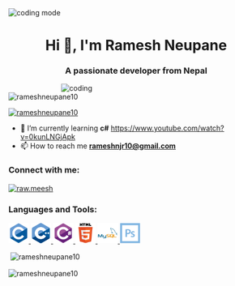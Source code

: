 <img src ="https://imgs.search.brave.com/gm82o5QVRwdt-SPLGGVWUQIil5G7OpjmQqJFnd1KXQU/rs:fit:1200:900:1/g:ce/aHR0cHM6Ly93YWxs/cGFwZXJjYXZlLmNv/bS93cC93cDYyNzE2/NzUucG5n" height="500" width="1600" alt="coding mode">
<h1 align="center">Hi 👋, I'm Ramesh Neupane</h1>
<h3 align="center">A passionate developer from Nepal</h3>
<img align="right" alt="coding" width="400" src="https://imgs.search.brave.com/Jxkr0lAI7FP8Wy912aeFqpoBuvF1z_HfrcJOdpjMR6k/rs:fit:480:320:1/g:ce/aHR0cHM6Ly9pLmdp/ZmVyLmNvbS9CbTdD/LmdpZg.gif"

<p align="left"> <img src="https://komarev.com/ghpvc/?username=rameshneupane10&label=Profile%20views&color=0e75b6&style=flat" alt="rameshneupane10" /> </p>

<p align="left"> <a href="https://github.com/ryo-ma/github-profile-trophy"><img src="https://github-profile-trophy.vercel.app/?username=rameshneupane10" alt="rameshneupane10" /></a> </p>

- 🌱 I’m currently learning **c#**
https://www.youtube.com/watch?v=0kunLNGjApk
- 📫 How to reach me **rameshnjr10@gmail.com**

<h3 align="left">Connect with me:</h3>
<p align="left">
<a href="https://instagram.com/raw.meesh" target="blank"><img align="center" src="https://raw.githubusercontent.com/rahuldkjain/github-profile-readme-generator/master/src/images/icons/Social/instagram.svg" alt="raw.meesh" height="30" width="40" /></a>
</p>

<h3 align="left">Languages and Tools:</h3>
<p align="left"> <a href="https://www.cprogramming.com/" target="_blank" rel="noreferrer"> <img src="https://raw.githubusercontent.com/devicons/devicon/master/icons/c/c-original.svg" alt="c" width="40" height="40"/> </a> <a href="https://www.w3schools.com/cpp/" target="_blank" rel="noreferrer"> <img src="https://raw.githubusercontent.com/devicons/devicon/master/icons/cplusplus/cplusplus-original.svg" alt="cplusplus" width="40" height="40"/> </a> <a href="https://www.w3schools.com/cs/" target="_blank" rel="noreferrer"> <img src="https://raw.githubusercontent.com/devicons/devicon/master/icons/csharp/csharp-original.svg" alt="csharp" width="40" height="40"/> </a> <a href="https://www.w3.org/html/" target="_blank" rel="noreferrer"> <img src="https://raw.githubusercontent.com/devicons/devicon/master/icons/html5/html5-original-wordmark.svg" alt="html5" width="40" height="40"/> </a> <a href="https://www.mysql.com/" target="_blank" rel="noreferrer"> <img src="https://raw.githubusercontent.com/devicons/devicon/master/icons/mysql/mysql-original-wordmark.svg" alt="mysql" width="40" height="40"/> </a> <a href="https://www.photoshop.com/en" target="_blank" rel="noreferrer"> <img src="https://raw.githubusercontent.com/devicons/devicon/master/icons/photoshop/photoshop-line.svg" alt="photoshop" width="40" height="40"/> </a> </p>

<p>&nbsp;<img align="center" src="https://github-readme-stats.vercel.app/api?username=rameshneupane10&show_icons=true&locale=en" alt="rameshneupane10" /></p>

<p><img align="center" src="https://github-readme-streak-stats.herokuapp.com/?user=rameshneupane10&" alt="rameshneupane10" /></p>
